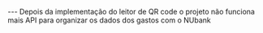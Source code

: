 --- Depois da implementação do leitor de QR code o projeto não funciona mais
API para organizar os dados dos gastos com o NUbank
